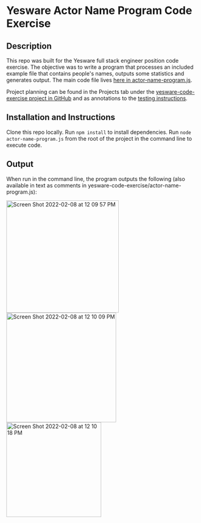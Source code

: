 # Yesware Actor Name Program Code Exercise

## Description
This repo was built for the Yesware full stack engineer position code exercise. 
The objective was to write a program that processes an included example file that contains people's names, outputs some statistics and generates output.
The main code file lives [here in actor-name-program.js](https://github.com/RMartin0717/yesware-code-exercise/blob/main/actor-name-program.js).

Project planning can be found in the Projects tab under the [yesware-code-exercise project in GitHub](https://github.com/RMartin0717/yesware-code-exercise/projects/1) and as annotations to the [testing instructions](https://docs.google.com/document/d/121xnO16QOjYMcMxcNrir6-dmjQHdKSOjwjqFjX3PVPY/edit).

## Installation and Instructions
Clone this repo locally.
Run `npm install` to install dependencies.
Run `node actor-name-program.js` from the root of the project in the command line to execute code.

## Output
When run in the command line, the program outputs the following (also available in text as comments in yesware-code-exercise/actor-name-program.js):

  <img width="295" alt="Screen Shot 2022-02-08 at 12 09 57 PM" src="https://user-images.githubusercontent.com/76501236/153061320-fcb37534-d4a9-4e5d-9b04-11d4af02556f.png">
<img width="288" alt="Screen Shot 2022-02-08 at 12 10 09 PM" src="https://user-images.githubusercontent.com/76501236/153061341-f8845848-be1d-4ac5-ad51-e1ab181d5813.png">
<img width="249" alt="Screen Shot 2022-02-08 at 12 10 18 PM" src="https://user-images.githubusercontent.com/76501236/153061348-6d5445f2-3550-457e-b98e-91e73dfacd5b.png">


